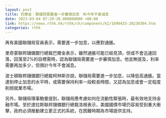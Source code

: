 ```yaml
---
layout: post
title: 巴爾金：聯儲局需要進一步審慎加息　料今年不會減息
date: 2023-03-04 07:29:20.000000000 +08:00
link: https://news.rthk.hk/rthk/ch/component/k2/1690433-20230304.htm
categories: rthk
---
```


再有美國聯儲局官員表示，需要進一步加息，以應對通脹。

里奇蒙聯邦儲備銀行總裁巴爾金表示，雖然通脹可能已經見頂，但或不會迅速回落，回落至2%的目標需時，認為聯儲局需要進一步審慎加息。他並無提及，利率需要再加多少，但預計今年不會減息。

波士頓聯邦儲備銀行總裁柯林斯亦說，聯儲局需要進一步加息，以降低高通脹。當達到停止加息的水平時，或需要保持利率一段較長時間，又認為加息或會一定程度削弱就業市場。

另外，聯儲局理事鮑曼提到，聯儲局應考慮如何在流動性緊張時，最有效地支持金融市場。至於達拉斯聯邦儲備銀行總裁洛根表示，美國國債市場仍容易受到重大衝擊，政府必須推動建立更正式的系統，在困難時期為市場提供支持。
